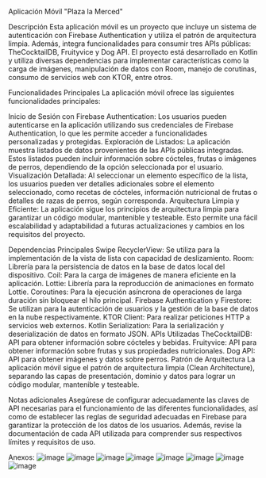 Aplicación Móvil "Plaza la Merced"

Descripción
Esta aplicación móvil es un proyecto que incluye un sistema de autenticación con Firebase Authentication y utiliza el patrón de arquitectura limpia. Además, integra funcionalidades para consumir tres APIs públicas: TheCocktailDB, Fruityvice y Dog API. El proyecto está desarrollado en Kotlin y utiliza diversas dependencias para implementar características como la carga de imágenes, manipulación de datos con Room, manejo de corutinas, consumo de servicios web con KTOR, entre otros.

Funcionalidades Principales
La aplicación móvil ofrece las siguientes funcionalidades principales:

Inicio de Sesión con Firebase Authentication: Los usuarios pueden autenticarse en la aplicación utilizando sus credenciales de Firebase Authentication, lo que les permite acceder a funcionalidades personalizadas y protegidas.
Exploración de Listados: La aplicación muestra listados de datos provenientes de las APIs públicas integradas. Estos listados pueden incluir información sobre cócteles, frutas o imágenes de perros, dependiendo de la opción seleccionada por el usuario.
Visualización Detallada: Al seleccionar un elemento específico de la lista, los usuarios pueden ver detalles adicionales sobre el elemento seleccionado, como recetas de cócteles, información nutricional de frutas o detalles de razas de perros, según corresponda.
Arquitectura Limpia y Eficiente: La aplicación sigue los principios de arquitectura limpia para garantizar un código modular, mantenible y testeable. Esto permite una fácil escalabilidad y adaptabilidad a futuras actualizaciones y cambios en los requisitos del proyecto.

Dependencias Principales
Swipe RecyclerView: Se utiliza para la implementación de la vista de lista con capacidad de deslizamiento.
Room: Librería para la persistencia de datos en la base de datos local del dispositivo.
Coil: Para la carga de imágenes de manera eficiente en la aplicación.
Lottie: Librería para la reproducción de animaciones en formato Lottie.
Coroutines: Para la ejecución asíncrona de operaciones de larga duración sin bloquear el hilo principal.
Firebase Authentication y Firestore: Se utilizan para la autenticación de usuarios y la gestión de la base de datos en la nube respectivamente.
KTOR Client: Para realizar peticiones HTTP a servicios web externos.
Kotlin Serialization: Para la serialización y deserialización de datos en formato JSON.
APIs Utilizadas
TheCocktailDB: API para obtener información sobre cócteles y bebidas.
Fruityvice: API para obtener información sobre frutas y sus propiedades nutricionales.
Dog API: API para obtener imágenes y datos sobre perros.
Patrón de Arquitectura
La aplicación móvil sigue el patrón de arquitectura limpia (Clean Architecture), separando las capas de presentación, dominio y datos para lograr un código modular, mantenible y testeable.

Notas adicionales
Asegúrese de configurar adecuadamente las claves de API necesarias para el funcionamiento de las diferentes funcionalidades, así como de establecer las reglas de seguridad adecuadas en Firebase para garantizar la protección de los datos de los usuarios. Además, revise la documentación de cada API utilizada para comprender sus respectivos límites y requisitos de uso.

Anexos:
![image](https://github.com/Fran-Jos/TrabajoInv_fjchanataxi_aplicacionesMoviles/assets/117785897/53730a1f-6aa1-4866-99a3-4c40a2481108)
![image](https://github.com/Fran-Jos/TrabajoInv_fjchanataxi_aplicacionesMoviles/assets/117785897/572e2c60-e12e-47d2-9ee4-062e994fe1ae)
![image](https://github.com/Fran-Jos/TrabajoInv_fjchanataxi_aplicacionesMoviles/assets/117785897/1fc8fede-6719-4432-868b-d337fdd84329)
![image](https://github.com/Fran-Jos/TrabajoInv_fjchanataxi_aplicacionesMoviles/assets/117785897/8ddb5cbb-8cf9-4afa-9a89-0c4dd70f561b)
![image](https://github.com/Fran-Jos/TrabajoInv_fjchanataxi_aplicacionesMoviles/assets/117785897/5bae76ca-c17a-44bf-b913-43fad5fe81d0)
![image](https://github.com/Fran-Jos/TrabajoInv_fjchanataxi_aplicacionesMoviles/assets/117785897/6571ba01-c57f-43a7-ae0f-d1919f418d8e)
![image](https://github.com/Fran-Jos/TrabajoInv_fjchanataxi_aplicacionesMoviles/assets/117785897/31d07bf7-9c41-415e-be49-0b6555aa1839)
![image](https://github.com/Fran-Jos/TrabajoInv_fjchanataxi_aplicacionesMoviles/assets/117785897/c346c6a9-aa99-4486-b394-9bc10cc222b9)









